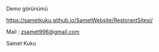 Demo görünümü

https://sametkuku.github.io/SametWebsite/RestorantSitesi/

Mail : zsamet996@gmail.com

Samet Kuku
